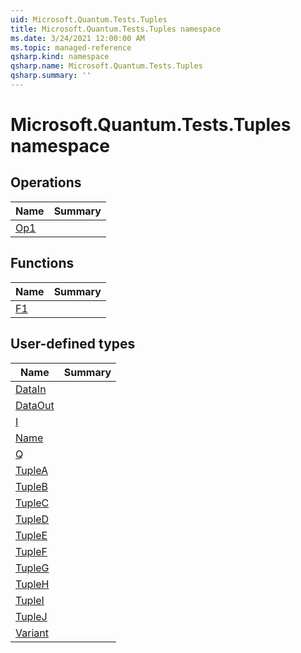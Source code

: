 ```yaml
---
uid: Microsoft.Quantum.Tests.Tuples
title: Microsoft.Quantum.Tests.Tuples namespace
ms.date: 3/24/2021 12:00:00 AM
ms.topic: managed-reference
qsharp.kind: namespace
qsharp.name: Microsoft.Quantum.Tests.Tuples
qsharp.summary: ''
---
```


# Microsoft.Quantum.Tests.Tuples namespace




<!-- summaries -->

## Operations

| Name | Summary |
|------|---------|
|[Op1](xref:Microsoft.Quantum.Tests.Tuples.Op1) |

## Functions

| Name | Summary |
|------|---------|
|[F1](xref:Microsoft.Quantum.Tests.Tuples.F1) |

## User-defined types

| Name | Summary |
|------|---------|
|[DataIn](xref:Microsoft.Quantum.Tests.Tuples.DataIn) |
|[DataOut](xref:Microsoft.Quantum.Tests.Tuples.DataOut) |
|[I](xref:Microsoft.Quantum.Tests.Tuples.I) |
|[Name](xref:Microsoft.Quantum.Tests.Tuples.Name) |
|[Q](xref:Microsoft.Quantum.Tests.Tuples.Q) |
|[TupleA](xref:Microsoft.Quantum.Tests.Tuples.TupleA) |
|[TupleB](xref:Microsoft.Quantum.Tests.Tuples.TupleB) |
|[TupleC](xref:Microsoft.Quantum.Tests.Tuples.TupleC) |
|[TupleD](xref:Microsoft.Quantum.Tests.Tuples.TupleD) |
|[TupleE](xref:Microsoft.Quantum.Tests.Tuples.TupleE) |
|[TupleF](xref:Microsoft.Quantum.Tests.Tuples.TupleF) |
|[TupleG](xref:Microsoft.Quantum.Tests.Tuples.TupleG) |
|[TupleH](xref:Microsoft.Quantum.Tests.Tuples.TupleH) |
|[TupleI](xref:Microsoft.Quantum.Tests.Tuples.TupleI) |
|[TupleJ](xref:Microsoft.Quantum.Tests.Tuples.TupleJ) |
|[Variant](xref:Microsoft.Quantum.Tests.Tuples.Variant) |
<!-- /summaries -->
